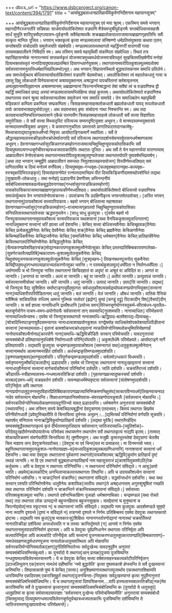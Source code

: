 +++
dbcs_url = "https://www.dsbcproject.org/canon-text/content/394/1791"
title = "आर्याबुद्धबलाधानप्रातिहार्यविकुर्वणनिर्देशनाम महायानसूत्रम्"

+++
आर्याबुद्धबलाधानप्रातिहार्यविकुर्वणनिर्देशनाम
महायानसूत्रम्
एवं मया श्रुतम्। एकस्मिन् समये भगवान् महानदीनैरञ्जनातीरे सन्निषन्नाः सार्धमार्यावलोकितेश्वर वज्रपाणि मैत्रेयमजुश्रीपूर्वङ्गमैः सप्तबोधिसत्त्वसहस्रैः सार्धं सुभूति शारिपुत्रमौद्गल्यायन–पुर्वङ्गमैः सर्वेर्महाश्रावकैः शक्रब्रह्मलोकपालराजामात्यब्राह्मणगृहपतिभिः सर्वैः सत्कृतः मानितः पूजितः। भगवान् भक्तकृत्यं कृत्वा मण्डलमालायां संनिषण्णो धर्मप्रतिसंयुक्तया कथया एतान् सन्तोषयति संचोदयति समुत्तेजयति संहर्षयति। मण्डलमालायस्तथागतो महर्द्धिनगरीं वाराणसीं गत्वा तस्यामाम्रपालीवने निषिदति स्म। अथ तस्मिन् समये महापृथिवी संकम्पिता संप्रवेधिता। स्थितं तत्र महासिंहासनमेकं नानारत्नमयं सप्तकर्मकृतं योजनमात्रमुच्चमर्धयोजनमात्रविस्तृतं सुखचितमतिहर्षणीयं मनोज्ञं दिव्यभक्तसंस्तृतं नानादिव्यपुष्पफलप्रलम्बितं दिव्यगन्धवर्णयुक्तम्। तथागतानामवरोपितकुशलमूलमवलोक्य सर्वसत्त्वानामनुत्पत्तिधर्मक्षान्तिप्रतिलम्भोऽभूत्।
अथ भगवान् सिंहासनस्थितो बुद्धावतंसकनाम समाधिं प्रतिलेभे। अथ समाधेर्व्युत्थाय बोधिसत्त्वार्यावलोकितेश्वरं वज्रपाणिं चेदमवोचत्। अवलोकितेश्वर त्वं महालोकधातुं गत्वा च दशसु दिक्षु लोकधातौ विनेयसत्त्वानां कषाययुक्तानाम् अश्राद्धानां पापचरितानां क्लेशावृतनाम् अमातृज्ञानामपितृज्ञानाम अश्रामण्यानाम् अब्राह्मण्यानां त्रिरत्नानभिश्राद्धानां तेषां सर्वेषां त्वं च वज्रपाणिश्च द्वौ महर्द्धिं समाधिबलं प्रपद्य अस्यां मण्डलमालायामभिसंक्षिप्य संग्रहं कुरुतम्।
अथार्यावलोकितेश्वरो वज्रपाणिश्च तथागतस्य वचनं श्रुत्वा सर्वसत्त्वान्वलोक्य समुत्तेजनं नाम समाधिं समापेदे। तेन समाधिबलेन महापृथिवी षड्विकारं कम्पिता प्रकम्पिता सम्प्रकम्पिता। त्रिसाहसमहासाहस्रलोकधातौ ब्रह्मलोकधातौ यावद् रूपलोकधातौ तयोः कायावभासप्रादुर्भावोऽभूत्। अथ तदवभासत् इमाः संचोदना गाथा निश्चरन्ति स्म।
अथ तदा कायावभासानिश्चरितगाथावसाने एकैकं पारम्पर्येण त्रिसाहस्रमहासाहस्रे लोकधातौ सर्वे सत्त्वा विज्ञापिताः समुत्तेजिताः। ते सर्वे सत्त्वा मिथ्यादृस्टिं परित्यज्य सम्यगदृष्टियुक्ता अभूवन्। ये मानमदस्तम्भयुक्तास्ते मानमदस्तम्भवियुक्ता अभूवन्। ये कामरागानुचरिताः प्रमत्तास्ते प्राणातिपादत्तादानकामेषु–मिथ्याचाराद्यष्टाकुशलधर्मेभ्यो निवृत्ताः आर्याष्टाङ्गिकमार्गे स्थापिताः। सर्वे ते औद्धत्यहास्यलास्यक्रीडालोभक्रोधेर्ष्यारागादि सर्वं परित्यज्य तथागतदर्शनसेवनपर्युपासनधर्मश्रवणकामा अभूवन्। देवनागयक्षगन्धर्वासुरकिन्नरगरुडमहोरगराजामात्यभिक्षुभिक्षुण्युपासकोपासिकाभिः सर्वे दिव्यपुष्पमाल्यगन्धचूर्णचीवरच्छत्रध्वजपताकादिभिः तथाग़तः पूजितः। अथ सर्वे ते येन महानगर्ययां वाराणस्याम् आम्रपालीवनं तेनोपसंक्रम्य तथागतानामवरोपितकुशलमूलपुण्यतेजसा तथागतस्योपरि पुष्पवर्षमभिप्रावर्षन्।
[अथा तदा भगवान् जम्बुद्वीपे आम्रपालीवनं समन्ततः नियुतशतसहस्त्रयोजन] विस्तीर्णमध्यतिष्ठत् समं पाणितलमिव च दिव्यं मनोरमं वर्णोपेतम्। दिव्यपुष्पवृक्ष–गन्धवृक्ष–[फलवृक्षमहारत्नवृक्ष–कल्पवृक्ष–वस्त्रवृक्षादिभिरलङ्कृतं] दिव्यसंहासनोपेतं रत्नपत्तदामाभिप्रभं पीतं दिव्यकिङ्किणीदामशब्दोपशोभितं तद्यथा [सुखावती–लोकधातुः। तथा मनोज्ञं]  प्रल्हादनीयं प्रेमणीयम् अभिनन्दनीयं सर्वबोधिसत्त्वश्रावकप्रत्येकबुद्धदेवनागयक्ष[गन्धर्वासुरगरुडकिन्नरमहोरगो] पासकोपासिकाराजामात्यब्राह्मणगृहपत्याकीर्णमध्यतिष्ठत्।
अथार्यावलोकितेश्वरो बोधिसत्त्वो वज्रपाणिश्च समाधेर्व्युत्थाय येन भगवांस्तेनोपसंक्रान्तः। उपसंक्रम्य त्रिः प्रदक्षिणीकृत्य भगवन्तमेतदवोचत्। [अस्ति भगवन् तथागतानामु]पायकौशल्यं सत्त्वपरिपाकाय। बहवो भगवन् बोधिसत्त्वा महाश्रावका देवनागयक्षगन्धर्वासुर[गरुडकिन्नरमहोरग]–राजामात्यगृहपतयो भिक्षुभिक्षुण्युपासकोपासिकाः संनिपतितास्तथागततेजसा ऋद्ध्यनुभावेन। [साधु साधु कुलपुत्राः। ए]वमेव बहवो भो जिनपुत्रास्तथागतानामुपायकौशल्यं सत्त्वपरिपाकाय यथाशयानां [यथा वैनयिककुशलमूलाधिगतानां] नानाधिमुक्तानां सत्त्वानां चरिं ज्ञात्वा धर्मं देशयन्ति। केचित् सत्त्वा बोधिसत्त्ववैनेयाः केचिच्छ्रावक[वैनेयाः केचित् प्रत्येकबुद्धवैनेयाः केचिद् देववैनेयाः केचित् शक्र]वैनेयाः केचिद् ब्रह्मवैनेयाः केचिन्नागवैनेयाः केचिन्महर्धिकवैनेयाः केचिद्राजवैनेयाः केचित् [समाधिवैनेयाः केचिद् धर्मश्रवण]वैनेयाः केचित् प्रातिहार्यवैनेयाः केचित्तथागतपरिनिर्वाणवैनेयाः केचिद्धातुवैनेयाः केचित् [चैत्यकरणप्रवेशविहारचंक्र]मोद्यानकारापणकुशलमूलवैनेयोत्सुकाः केचित् प्रस्तरप्रतिबिम्बकारापणालेख्य–[सुवर्णरजतरैत्यप्रतिबि]म्बकारापण–कुशलमूलोतसुकवैनेयाः केचिद् भिक्षुसंघपूजनसत्करणकुशलमूलोत्सुकवैनेयाः केचित् [सूत्रपृच्छन–] लिखनपथनपूजनोत् सुकवैनेयाः केचिद्दीपपुष्पधूपगन्धमाल्याहाराभ्यलंकरणोत्सुका भवन्ति। न परमार्थकुशलमूल[धर्मोपेता न निर्वाणधर्मोपेताः।] धर्माणामपि च भो जिनपुत्रा नास्ति तथागतानां किचिदज्ञातं वा अदृष्टं वा अश्रुतं वा अविदितं वा। आगतं वा जानाति। [अनागतं वा जानाति। अल्पं वा जानाति। बहुं वा जानाति।] अतीतं जानाति। प्रत्युतपन्नं जानाति। सर्वसत्त्वानामीर्यापथं जानाति। चरिं जानाति। धातुं जानाति। उत्पादं जानाति। उपप[त्तिं जानाति। तद्यथा] भो जिनपुत्रा वैद्यः सुशिक्षितः सर्वाष्टाङ्गायुर्वेदमुपगतः सर्वधातुकौशल्यसर्वद्रव्योपकरणप्रयोगाभियुक्तः[सत्त्वानां नाना]व्याधिशरीरपरिपीडितानाम् धातुं जानाति। बलं जानाति। वेलं जानाति। औषधं जानाति। वातिकं पैत्तिकं श्लैष्मिकं सान्निपातिकं रुधिरम् आमजं गुल्मिकं जलोदरं [हृद्रोगं] कुष्ठं [कण्डूं दद्रुं] पिटकादीन् विष][वैसर्पा]दीन् जानाति। स सर्वं ज्ञात्वा नानाविधानि द्रव्यौषधानि [प्रयोज्य वमन]विरेचनचूर्णयोगनस्तुकर्म–सीराबंधन–घृततैल–बालचूर्णयोगेन पाचन–वमन–प्रयोगोपायैः सर्वसत्त्वानां तान् सवव्याधि[नुपशमयति। नानाव्याधितः] परिमोक्ष्यन्ते नानाव्याधिभयेभ्यश्च। एवमेव भो जिनपुत्रास्तथागतो नानासमाधि–ऋद्धिपाद–बलवैशारद्य–दिव्यचक्षुः–[श्रोत्रादिभिरष्टाङ्गायुर्वेदसमन्वागतः नानाधात्वाशयप्रयोगकुशलः रागद्वेषमोह व्याधिक्लेशोपक्लेशव्याधिपीडीतानां सत्त्वानां [मानमदमत्तता–] वृतानां कामशोकभयक्रोधावृतानां नरकतिर्यग्योनियमलोकभूमिपरिमोक्षणार्हं नानोपायकौशल्यैर्नानाप्र[कारयोगैः नाना]समाधि–ऋद्धिविक्रीडितैः सत्त्वान् परिमोचयति।
यावदनुत्तरायां सम्यक्संबोधौ प्रतिष्ठाप्यानुपधिशेषे निर्वाणाधातौ परिनि[र्वापयति।] अकुशलैर्धमैः परिमोक्ष्यते। आर्याष्टाङ्गे मार्गे प्रतिष्ठापयति। तद्यथापि कुलपुत्राः चन्द्रमण्डलमुपायाकौशल्य [समन्वागतं यथा]धातुकुशलमूलवैनेयान् सत्त्वानामर्थाय आत्मानमन्तर्हितं दर्शयति। अर्धचन्द्राकृतिमण्डलमुपदर्शयति। [कृष्णापक्षशुक्लप]क्षाण्युपदर्शयति। परिपूर्णचन्द्रमण्डलमुपदर्शयति। सर्वतमोऽन्धकारं विधमयति। सर्वतृणवनगुल्मौषधि[फलादीन्] प्रल्हादयति। एवमेव भो जिनपुत्राः तथागतानां नानादुःखावृतानां सत्त्वानां नानाधातुवैनेयानां सत्त्वानां मार्गचर्याकौशल्यं परिनिर्वानां दर्सयति। जातिं दर्शयति। चक्रवर्तिराज्यं दर्शयति। क्रीडारति–स्त्रीहास्यलास्य–गन्धमाल्यरतिक्रिडां दर्शयति। [गृहत्यागप्रव्रज्यादुष्करचर्यां दर्शयति। मारबल[दमन–धर्म] चक्रप्रवर्तनं दर्शयति।
यावन्महाधर्ममेघवृष्टया सर्वसत्त्वानां [संतोषणमुपदर्शयति। परि]निर्वृता अपि तथागता नानाप्रयोगधातुपूजनस्तूपविहारप्रितिबिंबाकारापणप्रव्रज्याभिनिष्क्रमणभिक्षुसंघ[सत्कारविनयधर्म]लिखनवाचनपठनादेव सर्वसत्त्वान् मोक्षयन्ति। शिक्षाधारणाव्रतनियमोपवास–संवरग्रहणोपायकुशलैः [सर्वसत्त्वान् मोक्षयन्ति।] सर्वनरकतिर्यग्योनियमलोकाक्षणापायदुर्गतिभ्यो यावत् प्रल्हादयन्ति। धर्मश्रवणेन अनुत्तरायां सम्यक्संबौधौ [स्थापयन्ति]।
अथ तस्मिन् समये केषांचिदल्पबुद्धीनां देवपुत्राणाम् एतदभवत्। किमयं तथागतः क्षिप्रमेव परिनीर्वाणधातौ [प्रवेष्टुमिच्छतीति ते चिन्तयित्वा दुर्मनसः अभूवन्।...]द्यमित्यर्थं परिनिर्वाणां वर्णयति सूचयति। महापर्षत् संनिपात्य नानाऋद्धिविकुर्वाणप्रातिहार्यं दर्शयति। [तद्यथा पूर्वकैः] तथाग़तैरर्हद्भिः सम्यक्संबुद्धैस्तथागतकृत्यं कृतं दीर्घतरमायुरधिष्ठाय सर्वसत्त्वान् जातिजराव्याधि–[च्युतिशोक]–परिदेवदुःखदौर्मनस्योपायासेभ्यः परिमोक्ष्य तथायमनेन तथागतेन सर्वे तथागतकृत्यं नाद्यपि कृतम्। [तस्मात् शोकव्यतिक्रमणं संवर्णयतीतिं चिन्तयित्वा ते] तूष्णीमभूवन्।
अथ मजुष्रीः कुमारभूतस्तेषां देवपुत्राणां चेतसैव चित्त माज्ञाय तान् देवपुत्रानेतदवोचत्। [देवपुत्रा मा एवं चिन्त]यत मा प्रव्याहरत्। मा दिनमनसो भवत्। बहूनितथागतानामुपायकुशल–नानोपायप्रज्ञा–स[माध्यादिकुशलमूलबलप्रणिधानानि] नानाशयानां सत्त्वानां धर्मं देशयन्ति। यथा मया देवपुत्राः तथाग़तानां पूर्वकाणां तथागतो[पायकौशल्यम् ऋद्धिवि]कुर्वाण प्रातिहार्यं दृष्टं तथाहं जानामि।
मा हि एव तथागतो बुद्धबलाधानप्रातिहार्यं नाम महासूत्रराजं प्र[काशयितुकामोऽति]रेक कर्तुकामः। अपि च देवपुत्रा न तथागताः परिनिर्वान्ति। न तथागतानां परिनिर्वाणं संविद्यते। न आयुः[क्षयो भवति। अप्रमेय]कल्पकोटिम् अनभिलाप्याकल्पास्तथागताः तिष्ठन्ति। अपि च उपायकौशल्येन सत्त्वानां परिनिर्वाणं धर्शयन्ति। न चाक्रा[न्तिर्न संक्राण्तिः] तथागतानां संविद्यते। सद्धर्मान्तर्धानं दर्शयन्ति। यथा यथा सत्त्वान् पश्यति परिनिर्वाणवैनेयः धातुवैनेयः कशायिक[जातीयः तथाग]ते अश्रद्दधानताम् अगुरुशुश्रूषितां गच्छति तथा तथागतः परिनिर्वाणं दर्शयति न चाक्रान्तिर्न संक्रान्तिस्तथागतानां संविद्यते।] सर्वसत्त्वाः परिपक्वकुशलमूला भवन्ति। तथागते दर्शनाभिकांक्षिणः पूजार्हाः धर्मश्रवणाथिकाः।
चन्द्रमण्डलं [यथा रोचते तथा] तदा तथागता लोक उत्पद्यन्ते बहुजनहिताय बहुजनसुखाय। यावद्देवानां च मुनुष्यानां च त्रिरत्नोद्द्योत[नाय स्फुटनाय न] च तथागतानां जातिः संविद्यते। तद्यथापि नाम कुलपुत्राः आदर्शमण्डले सुमृष्टे नाना रूपाणि दृश्यन्ते [दृश्यं न संविद्यते न] तत्रागमो दृश्यते न निर्गमः प्रतिबिम्बस्य एवमेव देवपुत्राः तथागतकायो द्रष्टव्यः। तद्यथापि नाम कुल[पुत्रा मायकारःसु]शिक्षितः नानानगरतोरणोद्यानां नानारथां चक्रवर्तिरूपां नानारतिक्रीडां दर्शयित्वा अन्तर्धापयति न च तस्याः क्रान्तिर्दृश्यते [न] आगमो न निर्गमः एवमेव तथागतानामुतपादपरिनिर्वाणं द्रष्टव्यम्। अपि च देवपुत्राः पूर्वप्रणिधानेन तथागताः परिनिर्वृता अपि कल्पपरिनिर्वृता अपि कल्पकोटि परिनीर्वृता अपि सत्त्वानां पूजनसत्करणधातुस्तूपकारापणप्रति[बिम्बकारापण]–नामधेयग्रहणसद्धर्मधारणपूजना नानालोकधातुव्यवस्थिता अपि मोक्षयन्ति सर्वनरकतिर्यग्योनियमलोका[क्षण]दुर्गतिविनिपातेभ्यः सर्वदुःखेभ्यः यावदनुपूर्वेण अनुत्तरां सम्यक्संबोधिसम्भिसंबुध्यते। कः पुनर्वादो ये तथागत[आन् प्रत्यक्ष]पूजया पूजयिष्यन्ति गन्धपुष्पमाल्यविलेपनवस्त्राभरणैः।
ये च देवपुत्राः केचित् सत्त्वा वर्षशतसहस्त्रकल्पकोटीपरिनिर्वृतान् [प्राञ्जलिभूतान् एक]वारान् नामधेयं ग्रहीष्यन्ति 'नमो बुद्धायेति' कृत्वा पुष्पमाकाशे क्षेप्स्यन्ति ते सर्वे दुःखस्यान्तं करिष्यन्ति। तिष्ठत्वाकाशे पुष्पं ये केचित् [सत्त्वाः] अनुशिक्षमाणास्तथागतपूजार्थाय एकतथागतशिक्षामपि धारयिष्यन्ति एकदिवसम् एकरात्रिमुहूर्तं तथागत[पूजनचिन्ता–]भियुक्ताः सर्वदुःखस्यान्तं कृत्वा नुपूर्वेणानुत्तरां सम्यक्संबोधिमभिसंबोधिष्यन्ति। ये च तथागतपूजायां दिश्यसिकनाम....वापि हास्यलास्यबालरतिक्रीड[नक]मेव कारयिष्यन्ति सर्वे ते दुःखस्यान्तं कृत्वानुत्तरां सम्यक्संबोधिसमभिसंबोधिष्यन्ति कः [पुनर्वादो ये धातुस्तूपं] धातुप्रतिमां वा कृत्वा सर्वसत्त्वदयापरज्ञाः 'सर्वसत्त्वान् दुःखेभ्यः परिमोचयिष्यामीति' अनुत्तरायां सम्यक्संबोधौ [चित्तमुत्पाद्य दिव्यपुष्पगन्धमाल्यविलेपनचूर्णतूर्यच्छत्रध्वजपताकाभिः पूजयिष्यन्ति दर्शयिष्यन्ति ते जातिजरामरणदुःखपायसेभ्यः परिमोक्ष्यन्ते]।
